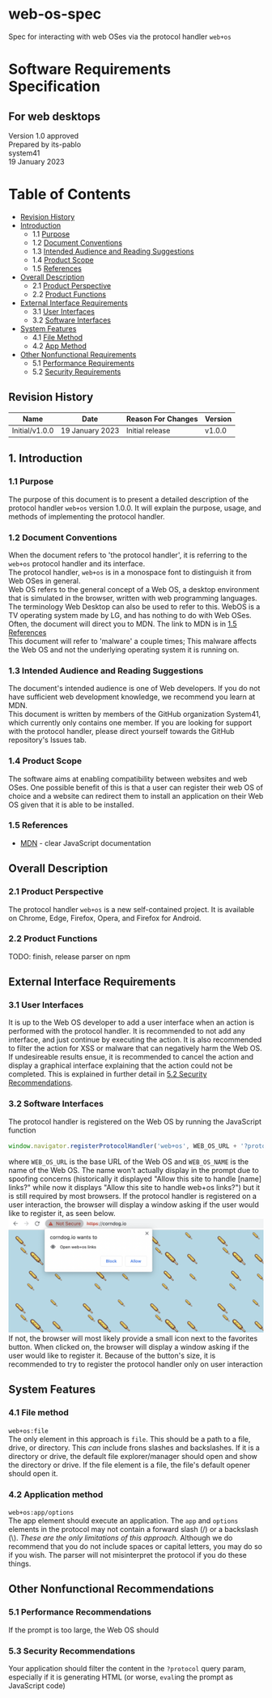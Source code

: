 # web-os-spec
Spec for interacting with web OSes via the protocol handler `web+os`

# Software Requirements Specification
## For web desktops
Version 1.0 approved  
Prepared by its-pablo  
system41  
19 January 2023

Table of Contents
=================
  * [Revision History](#revision-history)
  * [Introduction](#1-introduction)
    * 1.1 [Purpose](#11-purpose)
    * 1.2 [Document Conventions](#12-document-conventions)
    * 1.3 [Intended Audience and Reading Suggestions](#13-intended-audience-and-reading-suggestions)
    * 1.4 [Product Scope](#14-product-scope)
    * 1.5 [References](#15-references)
  * [Overall Description](#overall-description)
    * 2.1 [Product Perspective](#21-product-perspective)
    * 2.2 [Product Functions](#22-product-functions)
  * [External Interface Requirements](#external-interface-requirements)
    * 3.1 [User Interfaces](#31-user-interfaces)
    * 3.2 [Software Interfaces](#33-software-interfaces)
  * [System Features](#system-features)
    * 4.1 [File Method](#41-file-method)
    * 4.2 [App Method](#42-app-method)
  * [Other Nonfunctional Requirements](#other-nonfunctional-requirements)
    * 5.1 [Performance Requirements](#51-performance-requirements)
    * 5.2 [Security Requirements](#52-security-requirements)




## Revision History
| Name           | Date            | Reason For Changes | Version |
|----------------|-----------------|--------------------|---------|
| Initial/v1.0.0 | 19 January 2023 | Initial release    | v1.0.0  |

## 1. Introduction
### 1.1 Purpose 
The purpose of this document is to present a detailed description of the protocol handler `web+os` version 1.0.0. It will explain the purpose, usage, and methods of implementing the protocol handler.
### 1.2 Document Conventions
When the document refers to 'the protocol handler', it is referring to the `web+os` protocol handler and its interface.  
The protocol handler, `web+os` is in a monospace font to distinguish it from Web OSes in general.  
Web OS refers to the general concept of a Web OS, a desktop environment that is simulated in the browser, written with web programming languages. The terminology Web Desktop can also be used to refer to this. WebOS is a TV operating system made by LG, and has nothing to do with Web OSes.  
Often, the document will direct you to MDN. The link to MDN is in [1.5 References](#15-references)  
This document will refer to 'malware' a couple times; This malware affects the Web OS and not the underlying operating system it is running on.
### 1.3 Intended Audience and Reading Suggestions
The document's intended audience is one of Web developers. If you do not have sufficient web development knowledge, we recommend you learn at MDN.  
This document is written by members of the GitHub organization System41, which currently only contains one member. If you are looking for support with the protocol handler, please direct yourself towards the GitHub repository's Issues tab.
### 1.4 Product Scope
The software aims at enabling compatibility between websites and web OSes. One possible benefit of this is that a user can register their web OS of choice and a website can redirect them to install an application on their Web OS given that it is able to be installed.
### 1.5 References
* [MDN](https://developer.mozilla.org/) - clear JavaScript documentation

## Overall Description
### 2.1 Product Perspective
The protocol handler `web+os` is a new self-contained project. It is available on Chrome, Edge, Firefox, Opera, and Firefox for Android.
### 2.2 Product Functions
TODO: finish, release parser on npm
## External Interface Requirements
### 3.1 User Interfaces
It is up to the Web OS developer to add a user interface when an action is performed with the protocol handler. It is recommended to not add any interface, and just continue by executing the action. It is also recommended to filter the action for XSS or malware that can negatively harm the Web OS. If undesireable results ensue, it is recommended to cancel the action and display a graphical interface explaining that the action could not be completed. This is explained in further detail in [5.2 Security Recommendations](#53-security-recommendations).
### 3.2 Software Interfaces
The protocol handler is registered on the Web OS by running the JavaScript function 
```js
window.navigator.registerProtocolHandler('web+os', WEB_OS_URL + '?protocol=%s', WEB_OS_NAME)
```
where `WEB_OS_URL` is the base URL of the Web OS and `WEB_OS_NAME` is the name of the Web OS. The name won't actually display in the prompt due to spoofing concerns (historically it displayed "Allow this site to handle [name] links?" while now it displays "Allow this site to handle web+os links?") but it is still required by most browsers. If the protocol handler is registered on a user interaction, the browser will display a window asking if the user would like to register it, as seen below.
![Browser trying to register protocol handler on user interaction](.github/registerProtocolHandler.png)
If not, the browser will most likely provide a small icon next to the favorites button. When clicked on, the browser will display a window asking if the user would like to register it. Because of the button's size, it is recommended to try to register the protocol handler only on user interaction
## System Features
### 4.1 File method
```web+os:file```  
The only element in this approach is `file`. This should be a path to a file, drive, or directory. This *can* include frons slashes and backslashes. If it is a directory or drive, the default file explorer/manager should open and show the directory or drive. If the file element is a file, the file's default opener should open it.
### 4.2 Application method
```web+os:app/options```  
The app element should execute an application. The `app` and `options` elements in the protocol may not contain a forward slash (/) or a backslash (\\). *These are the only limitations of this approach.* Although we do recommend that you do not include spaces or capital letters, you may do so if you wish. The parser will not misinterpret the protocol if you do these things.
## Other Nonfunctional Recommendations
### 5.1 Performance Recommendations
If the prompt is too large, the Web OS should 
### 5.3 Security Recommendations
Your application should filter the content in the `?protocol` query param, especially if it is generating HTML (or worse, `eval`ing the prompt as JavaScript code)